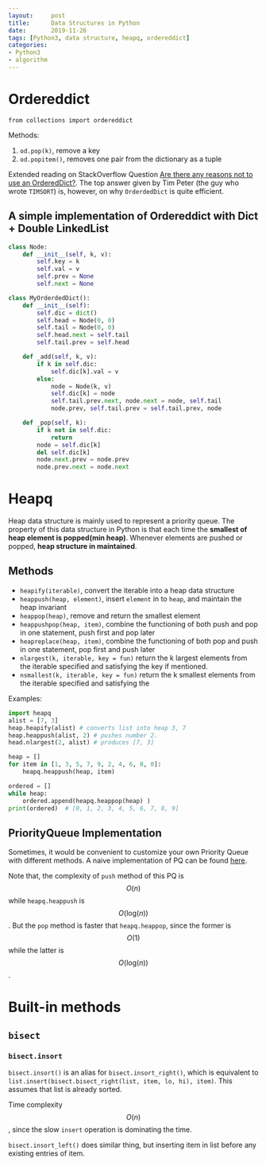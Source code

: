 ```yaml
---
layout:     post
title:      Data Structures in Python
date:       2019-11-26
tags: [Python3, data structure, heapq, ordereddict]
categories: 
- Python3
- algorithm
---
```


# Ordereddict 
`from collections import ordereddict`

Methods:
1. `od.pop(k)`, remove a key 
2. `od.popitem()`, removes one pair from the dictionary as a tuple

Extended reading on StackOverflow Question [Are there any reasons not to use an OrderedDict?](https://stackoverflow.com/questions/18951143/are-there-any-reasons-not-to-use-an-ordereddict/18951209#18951209). 
The top answer given by Tim Peter (the guy who wrote `TIMSORT`) is, however, on why `OrderdedDict` is quite efficient.

## A simple implementation of Ordereddict with Dict + Double LinkedList
```python
class Node:
    def __init__(self, k, v):
        self.key = k
        self.val = v
        self.prev = None
        self.next = None

class MyOrderdedDict():
    def __init__(self):
        self.dic = dict()
        self.head = Node(0, 0)
        self.tail = Node(0, 0)
        self.head.next = self.tail
        self.tail.prev = self.head

    def _add(self, k, v):
        if k in self.dic:
            self.dic[k].val = v
        else:
            node = Node(k, v)
            self.dic[k] = node
            self.tail.prev.next, node.next = node, self.tail
            node.prev, self.tail.prev = self.tail.prev, node

    def _pop(self, k):
        if k not in self.dic:
            return
        node = self.dic[k]
        del self.dic[k]
        node.next.prev = node.prev
        node.prev.next = node.next

```

# Heapq

Heap data structure is mainly used to represent a priority queue. 
The property of this data structure in Python is that each time the **smallest of heap element is popped(min heap)**. Whenever elements are pushed or popped, **heap structure in maintained**.

## Methods 
- `heapify(iterable)`, convert the iterable into a heap data structure
- `heappush(heap, element)`, insert `element` in to `heap`, and maintain the heap invariant 
- `heappop(heap)`, remove and return the smallest element
- `heappushpop(heap, item)`, combine the functioning of both push and pop in one statement, push first and pop later
- `heapreplace(heap, item)`, combine the functioning of both pop and push in one statement, pop first and push later
- `nlargest(k, iterable, key = fun)` return the k largest elements from the iterable specified and satisfying the 
key if mentioned.
- `nsmallest(k, iterable, key = fun)` return the k smallest elements from the iterable specified and satisfying the 


Examples: 
```python
import heapq
alist = [7, 3]
heap.heapify(alist) # converts list into heap 3, 7
heap.heappush(alist, 2) # pushes number 2.
head.nlargest(2, alist) # produces [7, 3]

heap = []
for item in [1, 3, 5, 7, 9, 2, 4, 6, 8, 0]:
    heapq.heappush(heap, item)

ordered = []
while heap:
    ordered.append(heapq.heappop(heap) )
print(ordered)  # [0, 1, 2, 3, 4, 5, 6, 7, 8, 9]
```

## PriorityQueue Implementation 
Sometimes, it would be convenient to customize your own Priority Queue with different methods. 
A naive implementation of PQ can be found [here]({{site.baseurl}}/codes/pq.py.txt).

Note that, the complexity of `push` method of this PQ is $$O(n)$$ while `heapq.heappush` is $$O(\text{log}(n))$$. 
But the `pop` method is faster that `heapq.heappop`, since the former is $$O(1)$$ while the latter is $$O(\text{log}(n))$$. 


# Built-in methods
## `bisect`
### `bisect.insort`
`bisect.insort()` is an alias for `bisect.insort_right()`,  which is equivalent to `list.insert(bisect.bisect_right(list, item, lo, hi), item)`. This assumes that list is already sorted.

Time complexity $$O(n)$$, since the slow `insert` operation is dominating the time.

`bisect.insort_left()` does similar thing, but inserting item in list before any existing entries of item.

